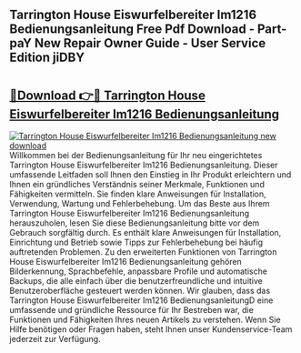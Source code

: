 ## Tarrington House Eiswurfelbereiter Im1216 Bedienungsanleitung Free Pdf Download - Part-paY New Repair Owner Guide - User Service Edition jiDBY

# <h2><a href="http://df3c6m.blite.top/?on=Tarrington+House+Eiswurfelbereiter+Im1216+Bedienungsanleitung">🔗Download 👉🔴 Tarrington House Eiswurfelbereiter Im1216 Bedienungsanleitung</a></h2>

[![Tarrington House Eiswurfelbereiter Im1216 Bedienungsanleitung new download](https://i.imgur.com/lujVjoI.png)](http://df3c6m.blite.top/?on=Tarrington+House+Eiswurfelbereiter+Im1216+Bedienungsanleitung)
Willkommen bei der Bedienungsanleitung für Ihr neu eingerichtetes Tarrington House Eiswurfelbereiter Im1216 Bedienungsanleitung. Dieser umfassende Leitfaden soll Ihnen den Einstieg in Ihr Produkt erleichtern und Ihnen ein gründliches Verständnis seiner Merkmale, Funktionen und Fähigkeiten vermitteln. Sie finden klare Anweisungen für Installation, Verwendung, Wartung und Fehlerbehebung. Um das Beste aus Ihrem Tarrington House Eiswurfelbereiter Im1216 Bedienungsanleitung herauszuholen, lesen Sie diese Bedienungsanleitung bitte vor dem Gebrauch sorgfältig durch. Es enthält klare Anweisungen für Installation, Einrichtung und Betrieb sowie Tipps zur Fehlerbehebung bei häufig auftretenden Problemen. Zu den erweiterten Funktionen von Tarrington House Eiswurfelbereiter Im1216 Bedienungsanleitung gehören Bilderkennung, Sprachbefehle, anpassbare Profile und automatische Backups, die alle einfach über die benutzerfreundliche und intuitive Benutzeroberfläche gesteuert werden können. Wir glauben, dass das Tarrington House Eiswurfelbereiter Im1216 BedienungsanleitungD eine umfassende und gründliche Ressource für Ihr Bestreben war, die Funktionen und Fähigkeiten Ihres neuen Artikels zu verstehen. Wenn Sie Hilfe benötigen oder Fragen haben, steht Ihnen unser Kundenservice-Team jederzeit zur Verfügung.
